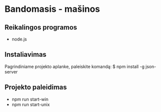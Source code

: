 # Bandomasis - mašinos

## Reikalingos programos
* node.js

## Instaliavimas
Pagrindiniame projekto aplanke, paleiskite komandą:
  $ npm install -g json-server

## Projekto paleidimas
  * npm run start-win
  * npm run start-unix